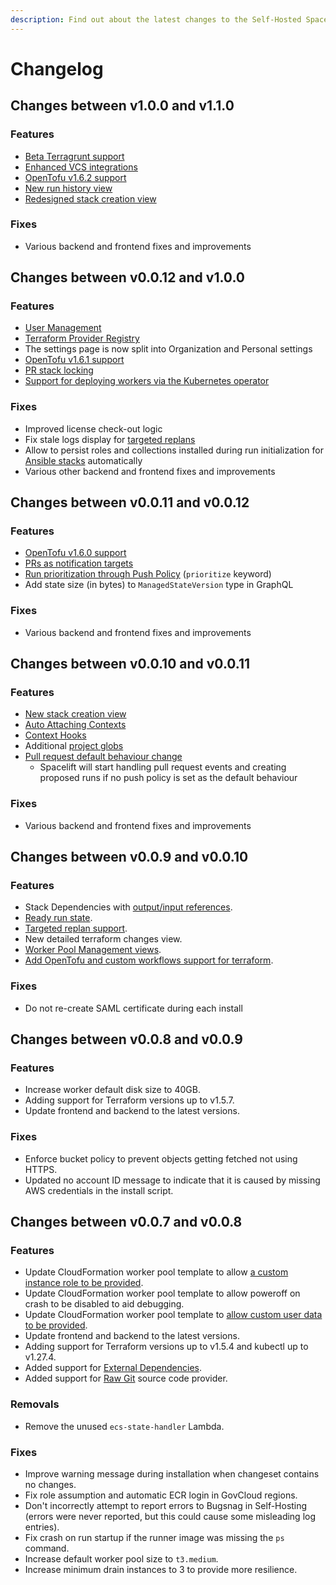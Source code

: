 ```yaml
---
description: Find out about the latest changes to the Self-Hosted Spacelift.
---
```


# Changelog

## Changes between v1.0.0 and v1.1.0

### Features

- [Beta Terragrunt support](../../vendors/terragrunt/README.md)
- [Enhanced VCS integrations](https://spacelift.io/changelog/en/enhanced-vcs-integrations)
- [OpenTofu v1.6.2 support](../../concepts/stack/creating-a-stack.md#opentofu)
- [New run history view](https://spacelift.io/changelog/en/introducing-the-new-run-history-view)
- [Redesigned stack creation view](https://spacelift.io/changelog/en/stack-creation-v2)

### Fixes

- Various backend and frontend fixes and improvements

## Changes between v0.0.12 and v1.0.0

### Features

- [User Management](../../concepts/user-management/README.md)
- [Terraform Provider Registry](../../vendors/terraform/provider-registry.md)
- The settings page is now split into Organization and Personal settings
- [OpenTofu v1.6.1 support](../../concepts/stack/creating-a-stack.md#opentofu)
- [PR stack locking](../../concepts/policy/push-policy/README.md#stack-locking)
- [Support for deploying workers via the Kubernetes operator](../../concepts/worker-pools.md#kubernetes)

### Fixes

- Improved license check-out logic
- Fix stale logs display for [targeted replans](../../concepts/run/tracked.md#targeted-replan)
- Allow to persist roles and collections installed during run initialization for [Ansible stacks](../../vendors/ansible/README.md) automatically
- Various other backend and frontend fixes and improvements

## Changes between v0.0.11 and v0.0.12

### Features

- [OpenTofu v1.6.0 support](../../concepts/stack/creating-a-stack.md#opentofu)
- [PRs as notification targets](../../concepts/policy/notification-policy.md#pull-request-notifications)
- [Run prioritization through Push Policy](../../concepts/policy/push-policy/README.md#prioritization) (`prioritize` keyword)
- Add state size (in bytes) to `ManagedStateVersion` type in GraphQL

### Fixes

- Various backend and frontend fixes and improvements

## Changes between v0.0.10 and v0.0.11

### Features

- [New stack creation view](../../concepts/stack/creating-a-stack.md)
- [Auto Attaching Contexts](../../concepts/configuration/context.md#auto-attachments)
- [Context Hooks](../../concepts/configuration/context.md#editing-hooks)
- Additional [project globs](../../concepts/stack/stack-settings.md#project-globs)
- [Pull request default behaviour change](https://spacelift.io/changelog/en/upcoming-pull-request-default-behaviour-change)
    - Spacelift will start handling pull request events and creating proposed runs if no push policy is set as the default behaviour

### Fixes

- Various backend and frontend fixes and improvements

## Changes between v0.0.9 and v0.0.10

### Features

- Stack Dependencies with [output/input references](../../concepts/stack/stack-dependencies.md#defining-references-between-stacks).
- [Ready run state](../../concepts/run/README.md#ready).
- [Targeted replan support](../../concepts/run/tracked.md#targeted-replan).
- New detailed terraform changes view.
- [Worker Pool Management views](../../concepts/worker-pools.md#worker-pool-management-views).
- [Add OpenTofu and custom workflows support for terraform](../../vendors/terraform/workflow-tool.md).

### Fixes

- Do not re-create SAML certificate during each install

## Changes between v0.0.8 and v0.0.9

### Features

- Increase worker default disk size to 40GB.
- Adding support for Terraform versions up to v1.5.7.
- Update frontend and backend to the latest versions.

### Fixes

- Enforce bucket policy to prevent objects getting fetched not using HTTPS.
- Updated no account ID message to indicate that it is caused by missing AWS credentials in the install script.

## Changes between v0.0.7 and v0.0.8

### Features

- Update CloudFormation worker pool template to allow [a custom instance role to be provided](../../concepts/worker-pools.md#using-a-custom-iam-role).
- Update CloudFormation worker pool template to allow poweroff on crash to be disabled to aid debugging.
- Update CloudFormation worker pool template to [allow custom user data to be provided](../../concepts/worker-pools.md#injecting-custom-commands-during-instance-startup).
- Update frontend and backend to the latest versions.
- Adding support for Terraform versions up to v1.5.4 and kubectl up to v1.27.4.
- Added support for [External Dependencies](../../concepts/policy/push-policy/run-external-dependencies.md).
- Added support for [Raw Git](../../integrations/source-control/raw-git.md) source code provider.

### Removals

- Remove the unused `ecs-state-handler` Lambda.

### Fixes

- Improve warning message during installation when changeset contains no changes.
- Fix role assumption and automatic ECR login in GovCloud regions.
- Don't incorrectly attempt to report errors to Bugsnag in Self-Hosting (errors were never reported, but this could cause some misleading log entries).
- Fix crash on run startup if the runner image was missing the `ps` command.
- Increase default worker pool size to `t3.medium`.
- Increase minimum drain instances to 3 to provide more resilience.
